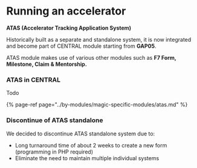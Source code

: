 # Running an accelerator

**ATAS \(Accelerator Tracking Application System\)**

Historically built as a separate and standalone system, it is now integrated and become part of CENTRAL module starting from **GAP05**. 

ATAS module makes use of various other modules such as **F7 Form, Milestone, Claim & Mentorship.** 

### ATAS in CENTRAL

Todo

{% page-ref page="../by-modules/magic-specific-modules/atas.md" %}

### Discontinue of ATAS standalone

We decided to discontinue ATAS standalone system due to:

* Long turnaround time of about 2 weeks to create a new form \(programming in PHP required\)
* Eliminate the need to maintain multiple individual systems

